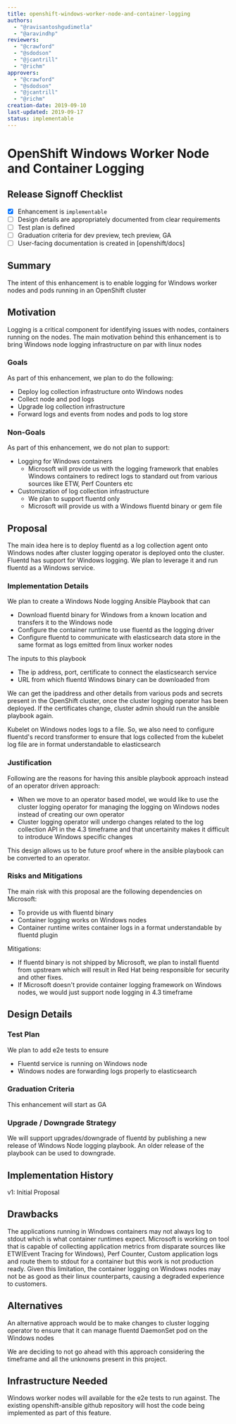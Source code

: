 ```yaml
---
title: openshift-windows-worker-node-and-container-logging
authors:
  - "@ravisantoshgudimetla"
  - "@aravindhp"
reviewers:
  - "@crawford"
  - "@sdodson"
  - "@jcantrill"
  - "@richm" 
approvers:
  - "@crawford"
  - "@sdodson"
  - "@jcantrill"
  - "@richm"  
creation-date: 2019-09-10
last-updated: 2019-09-17
status: implementable
---
```


# OpenShift Windows Worker Node and Container Logging

## Release Signoff Checklist

- [x] Enhancement is `implementable`
- [ ] Design details are appropriately documented from clear requirements
- [ ] Test plan is defined
- [ ] Graduation criteria for dev preview, tech preview, GA
- [ ] User-facing documentation is created in [openshift/docs]

## Summary

The intent of this enhancement is to enable logging for Windows worker nodes 
and pods running in an OpenShift cluster

## Motivation

Logging is a critical component for identifying issues with nodes, containers
running on the nodes. The main motivation behind this enhancement is to bring 
Windows node logging infrastructure on par with linux nodes

### Goals

As part of this enhancement, we plan to do the following:
* Deploy log collection infrastructure onto Windows nodes
* Collect node and pod logs
* Upgrade log collection infrastructure
* Forward logs and events from nodes and pods to log store

### Non-Goals

As part of this enhancement, we do not plan to support:
* Logging for Windows containers
  * Microsoft will provide us with the logging framework that enables Windows 
    containers to redirect logs to standard out from various sources like 
    ETW, Perf Counters etc
* Customization of log collection infrastructure
  * We plan to support fluentd only
  * Microsoft will provide us with a Windows fluentd binary or gem file


## Proposal

The main idea here is to deploy fluentd as a log collection agent onto Windows 
nodes after cluster logging operator is deployed onto the cluster. Fluentd has
support for Windows logging. We plan to leverage it and run fluentd as a 
Windows service.


### Implementation Details

We plan to create a Windows Node logging Ansible Playbook that can

* Download fluentd binary for Windows from a known location and transfers it to
  the Windows node
* Configure the container runtime to use fluentd as the logging driver
* Configure fluentd to communicate with elasticsearch data store in the same 
  format as logs emitted from linux worker nodes

The inputs to this playbook

* The ip address, port, certificate to connect the elasticsearch service
* URL from which fluentd Windows binary can be downloaded from

We can get the ipaddress and other details from various pods and secrets present
in the OpenShift cluster, once the cluster logging operator has been deployed.
If the certificates change, cluster admin should run the ansible playbook
again. 

Kubelet on Windows nodes logs to a file. So, we also need to configure 
fluentd's record transformer to ensure that logs collected from the kubelet log
file are in format understandable to elasticsearch

### Justification

Following are the reasons for having this ansible playbook approach instead of 
an operator driven approach:

* When we move to an operator based model, we would like to use the cluster 
  logging operator for managing the logging on Windows nodes instead of
  creating our own operator
* Cluster logging operator will undergo changes related to the log collection 
  API in the 4.3 timeframe and that uncertainity makes it difficult to introduce
  Windows specific changes

This design allows us to be future proof where in the ansible playbook can be 
converted to an operator.
 
### Risks and Mitigations

The main risk with this proposal are the following dependencies on Microsoft: 

* To provide us with fluentd binary
* Container logging works on Windows nodes
* Container runtime writes container logs in a format understandable by fluentd
  plugin

Mitigations:

* If fluentd binary is not shipped by Microsoft, we plan to install fluentd 
  from upstream which will result in Red Hat being responsible for security and 
  other fixes. 
* If Microsoft doesn't provide container logging framework on Windows nodes, we
  would just support node logging in 4.3 timeframe

## Design Details

### Test Plan

We plan to add e2e tests to ensure 

* Fluentd service is running on Windows node
* Windows nodes are forwarding logs properly to elasticsearch

### Graduation Criteria

This enhancement will start as GA

### Upgrade / Downgrade Strategy

We will support upgrades/downgrade of fluentd by publishing a new release of 
Windows Node logging playbook. An older release of the playbook can be used to 
downgrade.


## Implementation History

v1: Initial Proposal

## Drawbacks

The applications running in Windows containers may not always log to stdout
which is what container runtimes expect. Microsoft is working on tool that
is capable of collecting application metrics from disparate sources like 
ETW(Event Tracing for Windows), Perf Counter, Custom application logs and
route them to stdout for a container but this work is not production ready.
Given this limitation, the container logging on Windows nodes may not be
as good as their linux counterparts, causing a degraded experience to 
customers.


## Alternatives

An alternative approach would be to make changes to cluster logging operator to
ensure that it can manage fluentd DaemonSet pod on the Windows nodes

We are deciding to not go ahead with this approach considering the timeframe
and all the unknowns present in this project.

## Infrastructure Needed 

Windows worker nodes will available for the e2e tests to run against. The
existing openshift-ansible github repository will host the code being 
implemented as part of this feature.
